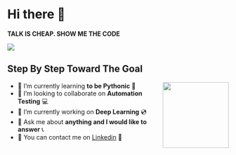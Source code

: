 # Hi there 👋 

<strong>TALK IS CHEAP. SHOW ME THE CODE</strong>

![](https://www.lambdatest.com/blog/wp-content/uploads/2019/02/Untitled-1.gif)



## Step By Step Toward The Goal

<img src="https://cdn.jsdelivr.net/gh/sy-records/staticfile@master/images/202007/huaji.gif" align="right" height="150">

- 🌱 I’m currently learning <strong>to be Pythonic</strong> :snake:
- 👯 I’m looking to collaborate on <strong>Automation Testing</strong> :computer:
- 🔭 I’m currently working on <strong>Deep Learning</strong> :cd:                
- 💬 Ask me about <strong>anything and I would like to answer</strong> :telephone_receiver:  
- :panda_face: You can contact me on [Linkedin](https://www.linkedin.com/in/popa-georgian-victor-013775222/) :iphone:

